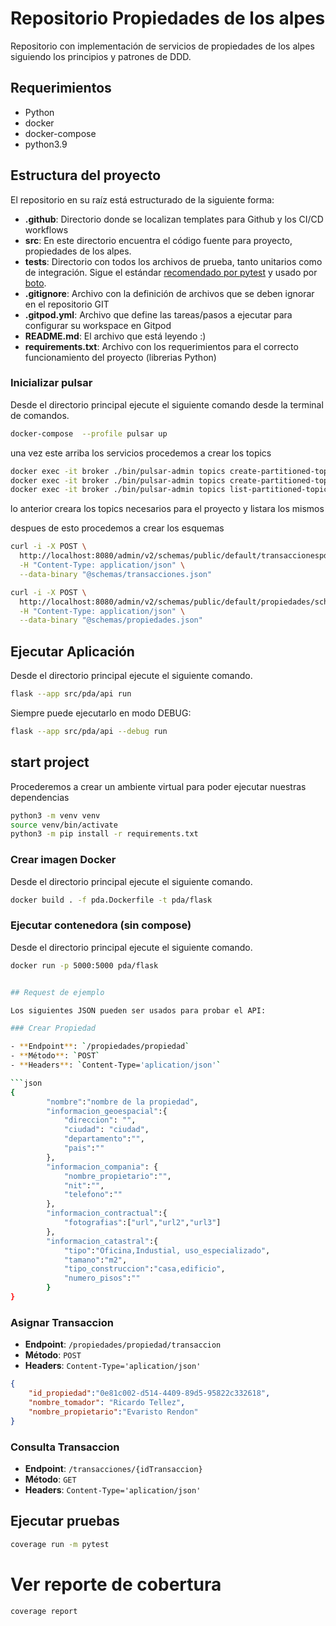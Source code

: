 # Repositorio Propiedades de los alpes

Repositorio con implementación de servicios de propiedades de los alpes siguiendo los principios y patrones de DDD.

## Requerimientos
- Python 
- docker
- docker-compose
- python3.9


## Estructura del proyecto

El repositorio en su raíz está estructurado de la siguiente forma:

- **.github**: Directorio donde se localizan templates para Github y los CI/CD workflows 
- **src**: En este directorio encuentra el código fuente para proyecto, propiedades de los alpes.
- **tests**: Directorio con todos los archivos de prueba, tanto unitarios como de integración. Sigue el estándar [recomendado por pytest](https://docs.pytest.org/en/7.1.x/explanation/goodpractices.html) y usado por [boto](https://github.com/boto/boto).
- **.gitignore**: Archivo con la definición de archivos que se deben ignorar en el repositorio GIT
- **.gitpod.yml**: Archivo que define las tareas/pasos a ejecutar para configurar su workspace en Gitpod
- **README.md**: El archivo que está leyendo :)
- **requirements.txt**: Archivo con los requerimientos para el correcto funcionamiento del proyecto (librerias Python)


### Inicializar pulsar 

Desde el directorio principal ejecute el siguiente comando desde la terminal de comandos.

```bash
docker-compose  --profile pulsar up
```

una vez este arriba los servicios procedemos a crear los topics

```bash
docker exec -it broker ./bin/pulsar-admin topics create-partitioned-topic --partitions 1 transaccionespda
docker exec -it broker ./bin/pulsar-admin topics create-partitioned-topic --partitions 1 propiedades
docker exec -it broker ./bin/pulsar-admin topics list-partitioned-topics public/default
```
lo anterior creara los topics necesarios para el proyecto y listara los mismos


despues de esto procedemos a crear los esquemas 

```bash
curl -i -X POST \
  http://localhost:8080/admin/v2/schemas/public/default/transaccionespda/schema \
  -H "Content-Type: application/json" \
  --data-binary "@schemas/transacciones.json"

curl -i -X POST \
  http://localhost:8080/admin/v2/schemas/public/default/propiedades/schema \
  -H "Content-Type: application/json" \
  --data-binary "@schemas/propiedades.json"


```


## Ejecutar Aplicación

Desde el directorio principal ejecute el siguiente comando.

```bash
flask --app src/pda/api run
```

Siempre puede ejecutarlo en modo DEBUG:

```bash
flask --app src/pda/api --debug run
```

## start project 

Procederemos a crear un ambiente virtual para poder ejecutar nuestras dependencias

```bash
python3 -m venv venv    
source venv/bin/activate 
python3 -m pip install -r requirements.txt

```

### Crear imagen Docker

Desde el directorio principal ejecute el siguiente comando.

```bash
docker build . -f pda.Dockerfile -t pda/flask
```

### Ejecutar contenedora (sin compose)

Desde el directorio principal ejecute el siguiente comando.

```bash
docker run -p 5000:5000 pda/flask


## Request de ejemplo

Los siguientes JSON pueden ser usados para probar el API:

### Crear Propiedad

- **Endpoint**: `/propiedades/propiedad`
- **Método**: `POST`
- **Headers**: `Content-Type='aplication/json'`

```json
{
        "nombre":"nombre de la propiedad",
        "informacion_geoespacial":{
            "direccion": "",
            "ciudad": "ciudad",
            "departamento":"",
            "pais":""
        }, 
        "informacion_compania": {
            "nombre_propietario":"",
            "nit":"",
            "telefono":""
        },
        "informacion_contractual":{
            "fotografias":["url","url2","url3"]
        },
        "informacion_catastral":{
            "tipo":"Oficina,Industial, uso_especializado",
            "tamano":"m2",
            "tipo_construccion":"casa,edificio",
            "numero_pisos":""
        }
}
```

### Asignar Transaccion

- **Endpoint**: `/propiedades/propiedad/transaccion`
- **Método**: `POST`
- **Headers**: `Content-Type='aplication/json'`

```json
{
    "id_propiedad":"0e81c002-d514-4409-89d5-95822c332618",
    "nombre_tomador": "Ricardo Tellez",
    "nombre_propietario":"Evaristo Rendon"
}
```


### Consulta Transaccion

- **Endpoint**: `/transacciones/{idTransaccion}`
- **Método**: `GET`
- **Headers**: `Content-Type='aplication/json'`


## Ejecutar pruebas

```bash
coverage run -m pytest
```

# Ver reporte de cobertura
```bash
coverage report
```
